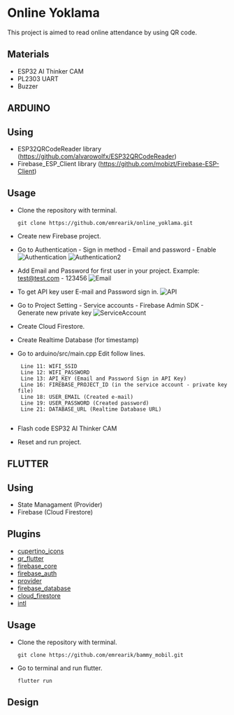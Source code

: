 # Online Yoklama

This project is aimed to read online attendance by using QR code.

## Materials

- ESP32 AI Thinker CAM
- PL2303 UART
- Buzzer

## ARDUINO

## Using
- ESP32QRCodeReader library (https://github.com/alvarowolfx/ESP32QRCodeReader)
- Firebase_ESP_Client library (https://github.com/mobizt/Firebase-ESP-Client)

## Usage
 - Clone the repository with terminal.
   ```
   git clone https://github.com/emrearik/online_yoklama.git
   ```
 - Create new Firebase project.
 - Go to Authentication - Sign in method - Email and password - Enable
 ![Authentication](https://github.com/mobizt/Firebase-ESP32/raw/master/media/images/Enable_Email_Password_Provider.png "Authentication")
 ![Authentication2](https://github.com/mobizt/Firebase-ESP32/raw/master/media/images/Enable_Email_Password_Provider2.png "Authentication2")
 - Add Email and Password for first user in your project. Example: test@test.com - 123456
  ![Email](https://github.com/mobizt/Firebase-ESP32/raw/master/media/images/Enable_Email_Password_Provider3.png "Email")
 - To get API key user E-mail and Password sign in.
   ![API](https://github.com/mobizt/Firebase-ESP32/raw/master/media/images/API_Key.png "API")
 - Go to Project Setting - Service accounts - Firebase Admin SDK - Generate new private key
   ![ServiceAccount](https://github.com/mobizt/Firebase-ESP32/raw/master/media/images/Service_Account_Key.png "ServiceAccount")
 - Create Cloud Firestore.
 - Create Realtime Database (for timestamp)
 - Go to arduino/src/main.cpp
   Edit follow lines.
   
   ```
    Line 11: WIFI_SSID
    Line 12: WIFI_PASSWORD
    Line 13: API_KEY (Email and Password Sign in API Key)
    Line 16: FIREBASE_PROJECT_ID (in the service account - private key file)
    Line 18: USER_EMAIL (Created e-mail)
    Line 19: USER_PASSWORD (Created password)
    Line 21: DATABASE_URL (Realtime Database URL)
    
   ```
 - Flash code ESP32 AI Thinker CAM
 - Reset and run project.

## FLUTTER

## Using
- State Managament (Provider)
- Firebase (Cloud Firestore)

## Plugins

- [cupertino_icons](https://pub.dev/packages/cupertino_icons)
- [qr_flutter](https://pub.dev/packages/qr_flutter)
- [firebase_core](https://pub.dev/packages/firebase_core)
- [firebase_auth](https://pub.dev/packages/firebase_auth)
- [provider](https://pub.dev/packages/provider)
- [firebase_database](https://pub.dev/packages/firebase_database)
- [cloud_firestore](https://pub.dev/packages/cloud_firestore)
- [intl](https://pub.dev/packages/intl)

## Usage
 - Clone the repository with terminal.
   ```
   git clone https://github.com/emrearik/bammy_mobil.git
   ```
   
 - Go to terminal and run flutter.
   ```
   flutter run
   ```
   

## Design



